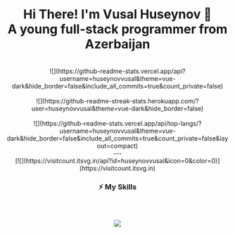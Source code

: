 <h1 align="center">Hi There! I'm Vusal Huseynov 🚀<br/>A young full-stack programmer from Azerbaijan</h1>

<br/>

<div align="center">
![](https://github-readme-stats.vercel.app/api?username=huseynovvusal&theme=vue-dark&hide_border=false&include_all_commits=true&count_private=false)<br/><br/>
![](https://github-readme-streak-stats.herokuapp.com/?user=huseynovvusal&theme=vue-dark&hide_border=false)<br/><br/>
![](https://github-readme-stats.vercel.app/api/top-langs/?username=huseynovvusal&theme=vue-dark&hide_border=false&include_all_commits=true&count_private=false&layout=compact)<br/>  
---
<div/>
[![](https://visitcount.itsvg.in/api?id=huseynovvusal&icon=0&color=0)](https://visitcount.itsvg.in)<br/>

<h3>⚡ My Skills<h3/>

<br/>

<p>
  <img src="https://skillicons.dev/icons?i=html,css,sass,bootstrap,tailwind,threejs,js,ts,cs,python,git,github,unity,vercel,nextjs,react,vite,firebase,nodejs,express,mongodb,figma,nginx" />
<p/>

<br/>
